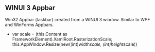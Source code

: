 ## WINUI 3 Appbar
Win32 Appbar (taskbar) created from a WINUI 3 window. Similar to WPF and WinForms Appbars.
- var scale = (this.Content as FrameworkElement).XamlRoot.RasterizationScale;
this.AppWindow.Resize(new((int)width*scale, (int)height*scale))